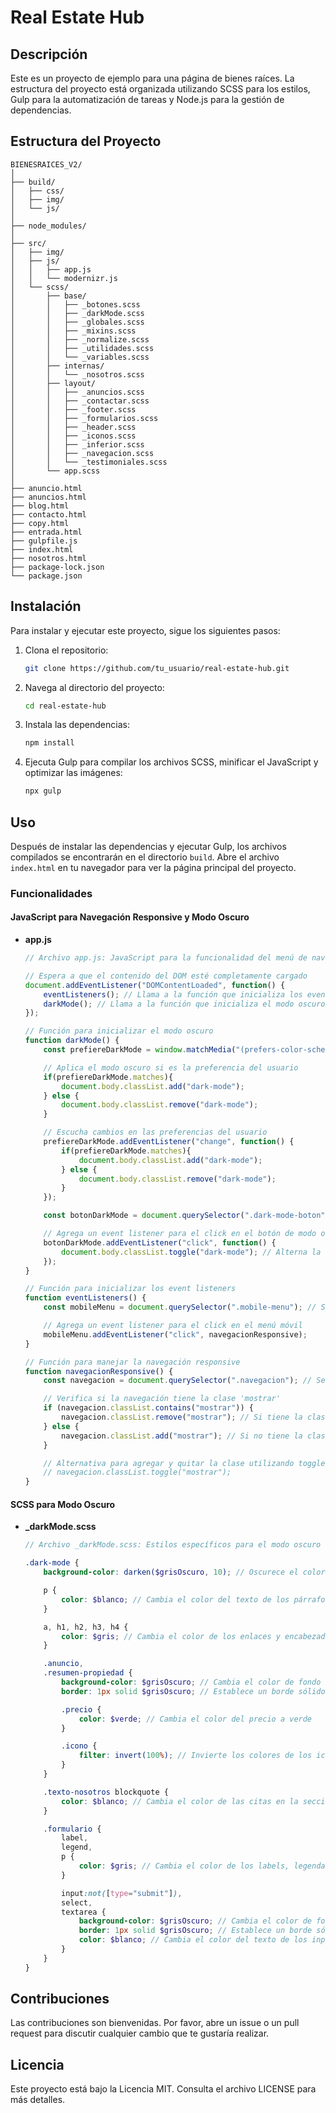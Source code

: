 
# Real Estate Hub

## Descripción
Este es un proyecto de ejemplo para una página de bienes raíces. La estructura del proyecto está organizada utilizando SCSS para los estilos, Gulp para la automatización de tareas y Node.js para la gestión de dependencias.

## Estructura del Proyecto
```
BIENESRAICES_V2/
│
├── build/
│   ├── css/
│   ├── img/
│   └── js/
│
├── node_modules/
│
├── src/
│   ├── img/
│   ├── js/
│   │   ├── app.js
│   │   └── modernizr.js
│   └── scss/
│       ├── base/
│       │   ├── _botones.scss
│       │   ├── _darkMode.scss
│       │   ├── _globales.scss
│       │   ├── _mixins.scss
│       │   ├── _normalize.scss
│       │   ├── _utilidades.scss
│       │   └── _variables.scss
│       ├── internas/
│       │   └── _nosotros.scss
│       ├── layout/
│       │   ├── _anuncios.scss
│       │   ├── _contactar.scss
│       │   ├── _footer.scss
│       │   ├── _formularios.scss
│       │   ├── _header.scss
│       │   ├── _iconos.scss
│       │   ├── _inferior.scss
│       │   ├── _navegacion.scss
│       │   └── _testimoniales.scss
│       └── app.scss
│
├── anuncio.html
├── anuncios.html
├── blog.html
├── contacto.html
├── copy.html
├── entrada.html
├── gulpfile.js
├── index.html
├── nosotros.html
├── package-lock.json
└── package.json
```

## Instalación
Para instalar y ejecutar este proyecto, sigue los siguientes pasos:

1. Clona el repositorio:
   ```bash
   git clone https://github.com/tu_usuario/real-estate-hub.git
   ```

2. Navega al directorio del proyecto:
   ```bash
   cd real-estate-hub
   ```

3. Instala las dependencias:
   ```bash
   npm install
   ```

4. Ejecuta Gulp para compilar los archivos SCSS, minificar el JavaScript y optimizar las imágenes:
   ```bash
   npx gulp
   ```

## Uso
Después de instalar las dependencias y ejecutar Gulp, los archivos compilados se encontrarán en el directorio `build`. Abre el archivo `index.html` en tu navegador para ver la página principal del proyecto.

### Funcionalidades

#### JavaScript para Navegación Responsive y Modo Oscuro

- **app.js**
  ```javascript
  // Archivo app.js: JavaScript para la funcionalidad del menú de navegación responsive y modo oscuro

  // Espera a que el contenido del DOM esté completamente cargado
  document.addEventListener("DOMContentLoaded", function() {
      eventListeners(); // Llama a la función que inicializa los event listeners
      darkMode(); // Llama a la función que inicializa el modo oscuro
  });

  // Función para inicializar el modo oscuro
  function darkMode() {
      const prefiereDarkMode = window.matchMedia("(prefers-color-scheme: dark)"); // Verifica si el usuario prefiere el modo oscuro

      // Aplica el modo oscuro si es la preferencia del usuario
      if(prefiereDarkMode.matches){
          document.body.classList.add("dark-mode");
      } else {
          document.body.classList.remove("dark-mode");
      }

      // Escucha cambios en las preferencias del usuario
      prefiereDarkMode.addEventListener("change", function() {
          if(prefiereDarkMode.matches){
              document.body.classList.add("dark-mode");
          } else {
              document.body.classList.remove("dark-mode");
          }
      });

      const botonDarkMode = document.querySelector(".dark-mode-boton"); // Selecciona el botón para activar el modo oscuro

      // Agrega un event listener para el click en el botón de modo oscuro
      botonDarkMode.addEventListener("click", function() {
          document.body.classList.toggle("dark-mode"); // Alterna la clase 'dark-mode' en el body
      });
  }

  // Función para inicializar los event listeners
  function eventListeners() {
      const mobileMenu = document.querySelector(".mobile-menu"); // Selecciona el elemento del menú móvil

      // Agrega un event listener para el click en el menú móvil
      mobileMenu.addEventListener("click", navegacionResponsive);
  }

  // Función para manejar la navegación responsive
  function navegacionResponsive() {
      const navegacion = document.querySelector(".navegacion"); // Selecciona el elemento de navegación

      // Verifica si la navegación tiene la clase 'mostrar'
      if (navegacion.classList.contains("mostrar")) {
          navegacion.classList.remove("mostrar"); // Si tiene la clase, la elimina
      } else {
          navegacion.classList.add("mostrar"); // Si no tiene la clase, la agrega
      }

      // Alternativa para agregar y quitar la clase utilizando toggle:
      // navegacion.classList.toggle("mostrar");
  }
  ```

#### SCSS para Modo Oscuro

- **_darkMode.scss**
  ```scss
  // Archivo _darkMode.scss: Estilos específicos para el modo oscuro del proyecto de Bienes Raíces

  .dark-mode {
      background-color: darken($grisOscuro, 10); // Oscurece el color de fondo gris oscuro

      p {
          color: $blanco; // Cambia el color del texto de los párrafos a blanco
      }

      a, h1, h2, h3, h4 {
          color: $gris; // Cambia el color de los enlaces y encabezados a gris
      }

      .anuncio,
      .resumen-propiedad {
          background-color: $grisOscuro; // Cambia el color de fondo de los anuncios y resumen de propiedad a gris oscuro
          border: 1px solid $grisOscuro; // Establece un borde sólido de color gris oscuro

          .precio {
              color: $verde; // Cambia el color del precio a verde
          }

          .icono {
              filter: invert(100%); // Invierte los colores de los iconos
          }
      }

      .texto-nosotros blockquote {
          color: $blanco; // Cambia el color de las citas en la sección "Nosotros" a blanco
      }

      .formulario {
          label,
          legend,
          p {
              color: $gris; // Cambia el color de los labels, legendas y párrafos a gris
          }

          input:not([type="submit"]),
          select,
          textarea {
              background-color: $grisOscuro; // Cambia el color de fondo de los inputs, selects y textareas a gris oscuro
              border: 1px solid $grisOscuro; // Establece un borde sólido de color gris oscuro
              color: $blanco; // Cambia el color del texto de los inputs, selects y textareas a blanco
          }
      }
  }
  ```

## Contribuciones
Las contribuciones son bienvenidas. Por favor, abre un issue o un pull request para discutir cualquier cambio que te gustaría realizar.

## Licencia
Este proyecto está bajo la Licencia MIT. Consulta el archivo LICENSE para más detalles.
